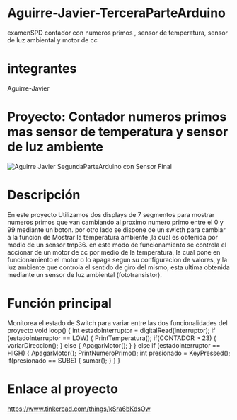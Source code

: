 # Aguirre-Javier-TerceraParteArduino
examenSPD contador con numeros primos , sensor de temperatura, sensor de luz ambiental y motor de cc
# integrantes
Aguirre-Javier
# Proyecto: Contador numeros primos mas sensor de temperatura y sensor de luz ambiente
![Aguirre Javier SegundaParteArduino con Sensor Final](https://github.com/Javih95/Aguirre-Javier-TerceraParteArduino/assets/138259835/f44bb4ff-6e6a-4814-bea8-6e17bbb9d558)
# Descripción
En este proyecto Utilizamos dos displays de 7 segmentos para mostrar numeros primos que van cambiando al proximo numero primo entre el 0 y 99 mediante un boton.
por otro lado se dispone de un swicth para cambiar a la funcion de Mostrar la temperatura ambiente ,la cual es obtenida por medio de un sensor tmp36.
en este modo de funcionamiento se controla el accionar de un motor de cc por medio de la temperatura, la cual pone en funcionamiento el motor o lo apaga segun su configuracion de valores, y la luz ambiente que controla el sentido de giro del mismo, esta ultima obtenida mediante un sensor de luz ambiental (fototransistor).
# Función principal
Monitorea el estado de Switch para variar entre las dos funcionalidades del proyecto
void loop()
{ 
  int estadoInterruptor = digitalRead(interruptor);
  if (estadoInterruptor == LOW) 
  {
    PrintTemperatura();
    if(CONTADOR > 23)
    {
      variarDireccion();
    }
    else
    {
   	  ApagarMotor();
    }
  }
  else if (estadoInterruptor == HIGH)
  {
    ApagarMotor();
    PrintNumeroPrimo();
	int presionado = KeyPressed();
    if(presionado == 	SUBE)
     {
    	sumar();
     }
  } 
}
# Enlace al proyecto
https://www.tinkercad.com/things/kSra6bKdsOw
